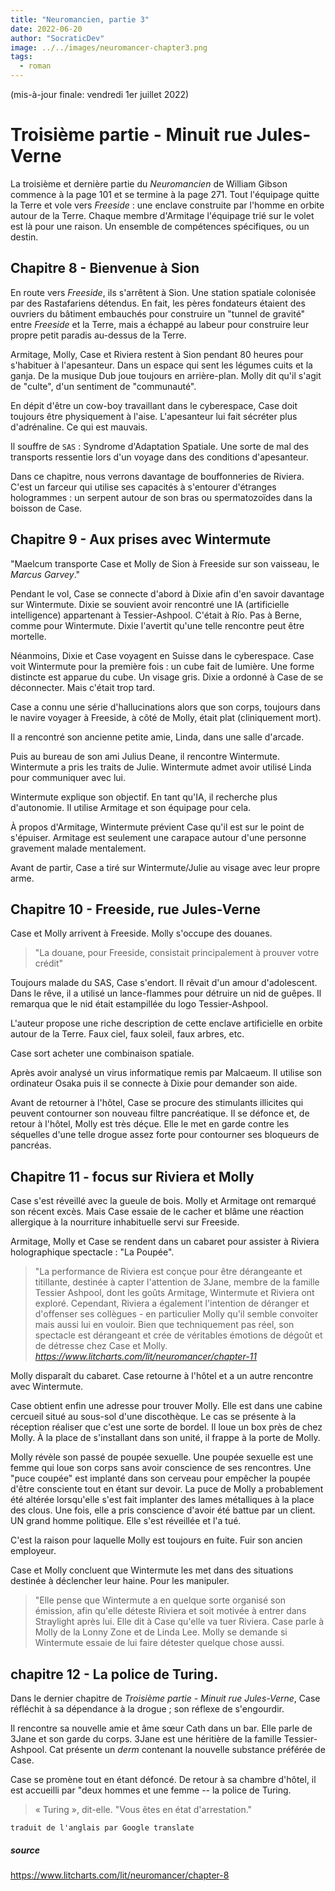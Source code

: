 ```yaml
---
title: "Neuromancien, partie 3"
date: 2022-06-20
author: "SocraticDev"
image: ../../images/neuromancer-chapter3.png
tags:
  - roman
---
```

(mis-à-jour finale: vendredi 1er juillet 2022)

# Troisième partie - Minuit rue Jules-Verne

La troisième et dernière partie du _Neuromancien_ de William Gibson commence à la page 101
et se termine à la page 271. Tout l'équipage quitte la Terre et vole vers _Freeside_ :
une enclave construite par l'homme en orbite autour de la Terre. Chaque membre d'Armitage
l'équipage trié sur le volet est là pour une raison. Un ensemble de compétences spécifiques, ou un destin.

## Chapitre 8 - Bienvenue à Sion

En route vers _Freeside_, ils s'arrêtent à Sion. Une station spatiale colonisée par des
Rastafariens détendus. En fait, les pères fondateurs étaient des ouvriers du bâtiment embauchés pour
construire un "tunnel de gravité" entre _Freeside_ et la Terre, mais a échappé au labeur pour
construire leur propre petit paradis au-dessus de la Terre.

Armitage, Molly, Case et Riviera restent à Sion pendant 80 heures pour s'habituer à l'apesanteur. Dans un
espace qui sent les légumes cuits et la ganja. De la musique Dub joue toujours
en arrière-plan. Molly dit qu'il s'agit de "culte", d'un sentiment de "communauté".

En dépit d'être un cow-boy travaillant dans le cyberespace, Case doit toujours être physiquement
à l'aise. L'apesanteur lui fait sécréter plus d'adrénaline. Ce qui est mauvais.

Il souffre de `SAS` : Syndrome d'Adaptation Spatiale. Une sorte de mal des transports
ressentie lors d'un voyage dans des conditions d'apesanteur.

Dans ce chapitre, nous verrons davantage de bouffonneries de Riviera. C'est un farceur qui utilise
ses capacités à s'entourer d'étranges hologrammes : un serpent autour de son bras ou
spermatozoïdes dans la boisson de Case.

## Chapitre 9 - Aux prises avec Wintermute

"Maelcum transporte Case et Molly de Sion à Freeside sur son vaisseau, le
_Marcus Garvey_."

Pendant le vol, Case se connecte d'abord à Dixie afin d'en savoir davantage sur
Wintermute. Dixie se souvient avoir rencontré une IA (artificielle
intelligence) appartenant à Tessier-Ashpool. C'était à Río. Pas à Berne, comme pour
Wintermute. Dixie l'avertit qu'une telle rencontre peut être mortelle.

Néanmoins, Dixie et Case voyagent en Suisse dans le cyberespace. Case voit
Wintermute pour la première fois : un cube fait de lumière. Une forme distincte est apparue
du cube. Un visage gris. Dixie a ordonné à Case de se déconnecter. Mais c'était
trop tard.

Case a connu une série d'hallucinations alors que son corps, toujours dans le navire
voyager à Freeside, à côté de Molly, était plat (cliniquement mort).

Il a rencontré son ancienne petite amie, Linda, dans une salle d'arcade.

Puis au bureau de son ami Julius Deane, il rencontre Wintermute. Wintermute a pris
les traits de Julie. Wintermute admet avoir utilisé Linda pour communiquer avec
lui.

Wintermute explique son objectif. En tant qu'IA, il recherche plus d'autonomie. Il utilise
Armitage et son équipage pour cela.

À propos d'Armitage, Wintermute prévient Case qu'il est sur le point de s'épuiser. Armitage est
seulement une carapace autour d'une personne gravement malade mentalement.

Avant de partir, Case a tiré sur Wintermute/Julie au visage avec leur propre arme.

## Chapitre 10 - Freeside, rue Jules-Verne

Case et Molly arrivent à Freeside. Molly s'occupe des douanes.

> "La douane, pour Freeside, consistait principalement à prouver votre crédit"

Toujours malade du SAS, Case s'endort. Il rêvait d'un amour d'adolescent. Dans le
rêve, il a utilisé un lance-flammes pour détruire un nid de guêpes. Il remarqua que le nid était
estampillée du logo Tessier-Ashpool.

L'auteur propose une riche description de cette enclave artificielle en orbite autour de la Terre. Faux
ciel, faux soleil, faux arbres, etc.

Case sort acheter une combinaison spatiale.

Après avoir analysé un virus informatique remis par Malcaeum. Il utilise son ordinateur Osaka
puis il se connecte à Dixie pour demander son aide.

Avant de retourner à l'hôtel, Case se procure des stimulants illicites qui peuvent
contourner son nouveau filtre pancréatique. Il se défonce et, de retour à l'hôtel,
Molly est très déçue. Elle le met en garde contre les séquelles d'une telle
drogue assez forte pour contourner ses bloqueurs de pancréas.

## Chapitre 11 - focus sur Riviera et Molly

Case s'est réveillé avec la gueule de bois. Molly et Armitage ont remarqué son récent excès. Mais
Case essaie de le cacher et blâme une réaction allergique à la nourriture inhabituelle
servi sur Freeside.

Armitage, Molly et Case se rendent dans un cabaret pour assister à Riviera holographique
spectacle : "La Poupée".

> "La performance de Riviera est conçue pour être dérangeante et titillante,
> destinée à capter l'attention de 3Jane, membre de la famille Tessier Ashpool,
> dont les goûts Armitage, Wintermute et Riviera ont exploré. Cependant,
> Riviera a également l'intention de déranger et d'offenser ses collègues - en
> particulier Molly qu'il semble convoiter mais aussi lui en vouloir. Bien que
> techniquement pas réel, son spectacle est dérangeant et crée de véritables
> émotions de dégoût et de détresse chez Case et Molly.
> <cite>https://www.litcharts.com/lit/neuromancer/chapter-11</cite>

Molly disparaît du cabaret. Case retourne à l'hôtel et a un autre
rencontre avec Wintermute.

Case obtient enfin une adresse pour trouver Molly. Elle est dans une cabine
cercueil situé au sous-sol d'une discothèque. Le cas se présente à la réception
réaliser que c'est une sorte de bordel. Il loue un box près de chez Molly. À la place de
s'installant dans son unité, il frappe à la porte de Molly.

Molly révèle son passé de poupée sexuelle. Une poupée sexuelle est une femme qui
loue son corps sans avoir conscience de ses rencontres. Une "puce coupée" est
implanté dans son cerveau pour empêcher la poupée d'être consciente tout en étant sur
devoir. La puce de Molly a probablement été altérée lorsqu'elle s'est fait implanter des lames métalliques
à la place des clous. Une fois, elle a pris conscience d'avoir été battue par un client. UN
grand homme politique. Elle s'est réveillée et l'a tué.

C'est la raison pour laquelle Molly est toujours en fuite. Fuir son ancien employeur.

Case et Molly concluent que Wintermute les met dans des situations destinée à
déclencher leur haine. Pour les manipuler.

> "Elle pense que Wintermute a en quelque sorte organisé son émission, afin qu'elle déteste Riviera et soit motivée à entrer dans Straylight après lui. Elle dit à Case qu'elle va tuer Riviera. Case parle à Molly de la Lonny Zone et de Linda Lee. Molly se demande si Wintermute essaie de lui faire détester quelque chose aussi.

## chapitre 12 - La police de Turing.
Dans le dernier chapitre de _Troisième partie - Minuit rue Jules-Verne_, Case
réfléchit à sa dépendance à la drogue ; son réflexe de s'engourdir.

Il rencontre sa nouvelle amie et âme sœur Cath dans un bar. Elle parle de 3Jane
et son garde du corps. 3Jane est une héritière de la famille Tessier-Ashpool. Cat
présente un _derm_ contenant la nouvelle substance préférée de Case.

Case se promène tout en étant défoncé. De retour à sa chambre d'hôtel, il est accueilli par "deux
hommes et une femme -- la police de Turing.

> « Turing », dit-elle. "Vous êtes en état d'arrestation."

`traduit de l'anglais par Google translate`

##### source

https://www.litcharts.com/lit/neuromancer/chapter-8
